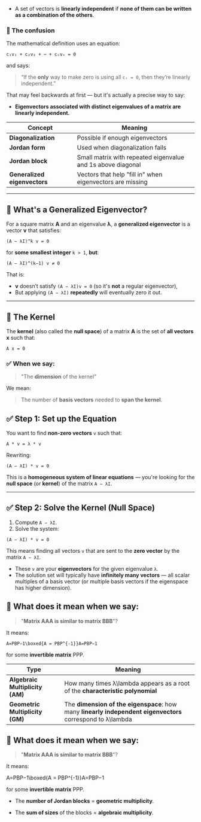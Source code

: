 - A set of vectors is **linearly independent** if **none of them can be written as a combination of the others**.

### 🧠 The confusion

The mathematical definition uses an equation:

```
c₁v₁ + c₂v₂ + ⋯ + cₙvₙ = 0
```

and says:

> “If the **only** way to make zero is using all `cᵢ = 0`, then they’re linearly independent.”

That may feel backwards at first — but it's actually a precise way to say:

- **Eigenvectors associated with distinct eigenvalues of a matrix are linearly independent.**

| Concept                      | Meaning                                                     |
|-----------------------------|-------------------------------------------------------------|
| **Diagonalization**          | Possible if enough eigenvectors                             |
| **Jordan form**              | Used when diagonalization fails                             |
| **Jordan block**             | Small matrix with repeated eigenvalue and 1s above diagonal |
| **Generalized eigenvectors** | Vectors that help "fill in" when eigenvectors are missing   |

---

## 📌 What's a Generalized Eigenvector?

For a square matrix **A** and an eigenvalue **λ**, a **generalized eigenvector** is a vector **v** that satisfies:

```
(A − λI)^k v = 0
```

for **some smallest integer** `k > 1`, **but**:

```
(A − λI)^(k−1) v ≠ 0
```

That is:

- **v** doesn’t satisfy `(A − λI)v = 0` (so it's **not** a regular eigenvector),
- But applying `(A − λI)` **repeatedly** will eventually zero it out.

---

## 🧠 The Kernel

The **kernel** (also called the **null space**) of a matrix **A** is the set of **all vectors** **x** such that:

```
A x = 0
```

### ✅ When we say:

> "The **dimension** of the kernel"

We mean:

> The number of **basis vectors** needed to **span the kernel**.

## ✅ Step 1: Set up the Equation

You want to find **non-zero vectors** `v` such that:

```
A * v = λ * v
```

Rewriting:

```
(A − λI) * v = 0
```

This is a **homogeneous system of linear equations** — you're looking for the **null space** (or **kernel**) of the matrix `A − λI`.

---

## ✅ Step 2: Solve the Kernel (Null Space)

1. Compute `A − λI`.
2. Solve the system:

```
(A − λI) * v = 0
```

This means finding all vectors `v` that are sent to the **zero vector** by the matrix `A − λI`.

- These `v` are your **eigenvectors** for the given eigenvalue `λ`.
- The solution set will typically have **infinitely many vectors** — all scalar multiples of a basis vector (or multiple basis vectors if the eigenspace has higher dimension).

## 🔁 What does it mean when we say:

> "**Matrix AAA is similar to matrix BBB**"?

It means:

	A=PBP−1\boxed{A = PBP^{-1}}A=PBP−1​

for some **invertible matrix** PPP.

| Type                            | Meaning                                                                                                    |
| ------------------------------- | ---------------------------------------------------------------------------------------------------------- |
| **Algebraic Multiplicity (AM)** | How many times λ\lambda appears as a root of the **characteristic polynomial**                             |
| **Geometric Multiplicity (GM)** | The **dimension of the eigenspace**: how many **linearly independent eigenvectors** correspond to λ\lambda |

## 🔁 What does it mean when we say:

> "**Matrix AAA is similar to matrix BBB**"?

It means:

A=PBP−1\boxed{A = PBP^{-1}}A=PBP−1​

for some **invertible matrix** PPP.



- The **number of Jordan blocks** = **geometric multiplicity**.
    
- The **sum of sizes** of the blocks = **algebraic multiplicity**.